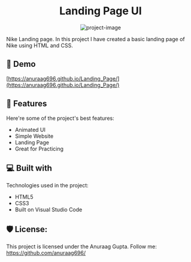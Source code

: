 <h1 align="center" id="title">Landing Page UI</h1>

<p align="center"><img src="https://socialify.git.ci/anuraag696/Landing_Page/image?custom_description=Nike+Landing+page&amp;custom_language=HTML&amp;description=1&amp;font=Inter&amp;forks=1&amp;issues=1&amp;language=1&amp;name=1&amp;owner=1&amp;pattern=Transparent&amp;pulls=1&amp;stargazers=1&amp;theme=Dark" alt="project-image"></p>

<p id="description">Nike Landing page. In this project I have created a basic landing page of Nike using HTML and CSS.</p>

<h2>🚀 Demo</h2>

[https://anuraag696.github.io/Landing_Page/](https://anuraag696.github.io/Landing_Page/)

  
  
<h2>🧐 Features</h2>

Here're some of the project's best features:

*   Animated UI
*   Simple Website
*   Landing Page
*   Great for Practicing

  
  
<h2>💻 Built with</h2>

Technologies used in the project:

*   HTML5
*   CSS3
*   Built on Visual Studio Code

<h2>🛡️ License:</h2>

This project is licensed under the Anuraag Gupta. Follow me: https://github.com/anuraag696/

